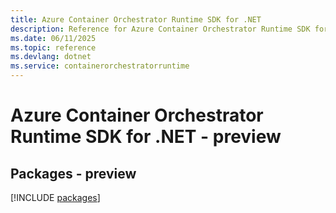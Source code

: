 ```yaml
---
title: Azure Container Orchestrator Runtime SDK for .NET
description: Reference for Azure Container Orchestrator Runtime SDK for .NET
ms.date: 06/11/2025
ms.topic: reference
ms.devlang: dotnet
ms.service: containerorchestratorruntime
---
```

# Azure Container Orchestrator Runtime SDK for .NET - preview
## Packages - preview
[!INCLUDE [packages](container-orchestrator-runtime-index.md)]